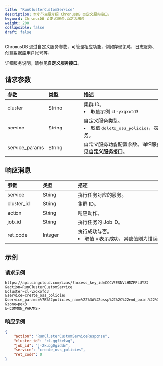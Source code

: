 ```yaml
---
title: "RunClusterCustomService"
description: 本小节主要介绍 ChronusDB 自定义服务接口。 
keyword: ChronusDB 自定义服务,自定义服务
weight: 200
collapsible: false
draft: false
---
```


ChronusDB 通过自定义服务参数，可管理相应功能，例如存储策略、日志服务、创建数据库用户帐号等。

详细服务说明，请参见**自定义服务接口**。

## 请求参数

|<span style="display:inline-block;width:100px">参数</span> |<span style="display:inline-block;width:100px">类型</span>|<span style="display:inline-block;width:380px">描述</span>|<span style="display:inline-block;width:100px">是否必选</span>|
| :--- | :--- | :--- | :--- |
| cluster        | String | 集群 ID。<li>取值示例 `cl-yxgxofd3`  | Yes      |
| service        | String | 自定义服务类型。<li>取值 `delete_oss_policies`，表示删除存储策略服务。 | Yes      |
| service_params | String | 自定义服务功能配置参数。详细服务参数说明，请参见**自定义服务接口**。 | Yes |

## 响应消息

|<span style="display:inline-block;width:100px">参数</span> |<span style="display:inline-block;width:100px">类型</span>|<span style="display:inline-block;width:380px">描述</span>|
| :--- | :--- | :--- | 
| service    | String  | 执行任务对应的服务。                           |
| cluster_id | String  | 集群 ID。                                      |
| action     | String  | 响应动作。                                     |
| job_id     | String  | 执行任务的 Job ID。                            |
| ret_code   | Integer | 执行成功与否。<li>取值 `0` 表示成功，其他值则为错误代码。 |

## 示例

### 请求示例

```url
https://api.qingcloud.com/iaas/?access_key_id=CCCVEESNVLHNZFPLUYZX
&action=RunClusterCustomService
&cluster=cl-yxgxofd3
&service=create_oss_policies
&service_params=%7B%22policies_name%22%3A%22ossp%22%2C%22end_point%22%3A%22https%3A%2F%2Fs3.pek3b.qingcloud.com%2Fqingstor%bucketname%2Fpath%2F%22%2C%22key_secret%22%3A%22e1O5aUrS8FhgSwjanP%22%2C%22key_id%22%3A%22TEM%22%7D
&zone=pek3
&<COMMON_PARAMS>
```

### 响应示例

```json
{
    "action": "RunClusterCustomServiceResponse",
    "cluster_id": "cl-ggfkekwg",
    "job_id": "j-2kuqg0giddu",
    "service": "create_oss_policies",
    "ret_code": 0
}
```
